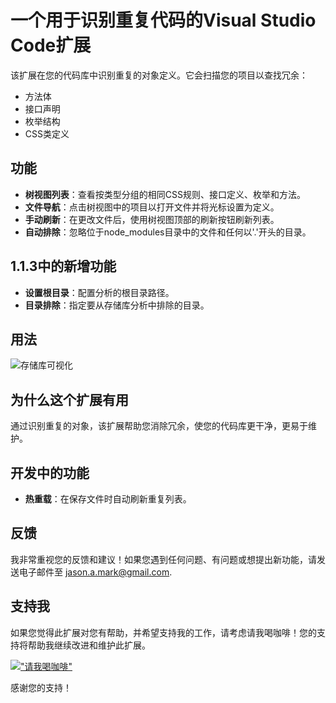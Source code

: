 # 一个用于识别重复代码的Visual Studio Code扩展

该扩展在您的代码库中识别重复的对象定义。它会扫描您的项目以查找冗余：

- 方法体
- 接口声明
- 枚举结构
- CSS类定义

## 功能

- **树视图列表**：查看按类型分组的相同CSS规则、接口定义、枚举和方法。
- **文件导航**：点击树视图中的项目以打开文件并将光标设置为定义。
- **手动刷新**：在更改文件后，使用树视图顶部的刷新按钮刷新列表。
- **自动排除**：忽略位于node_modules目录中的文件和任何以'.'开头的目录。

## 1.1.3中的新增功能

- **设置根目录**：配置分析的根目录路径。
- **目录排除**：指定要从存储库分析中排除的目录。

## 用法

![存储库可视化](https://github.com/jasonamark/jasonamark/raw/main/identify-duplicates.gif)

## 为什么这个扩展有用

通过识别重复的对象，该扩展帮助您消除冗余，使您的代码库更干净，更易于维护。

## 开发中的功能

- **热重载**：在保存文件时自动刷新重复列表。

## 反馈

我非常重视您的反馈和建议！如果您遇到任何问题、有问题或想提出新功能，请发送电子邮件至 [jason.a.mark@gmail.com](jason.a.mark@gmail.com).

## 支持我
如果您觉得此扩展对您有帮助，并希望支持我的工作，请考虑请我喝咖啡！您的支持将帮助我继续改进和维护此扩展。

[!["请我喝咖啡"](https://www.buymeacoffee.com/assets/img/custom_images/orange_img.png)](https://buymeacoffee.com/jasonamark8)

感谢您的支持！
